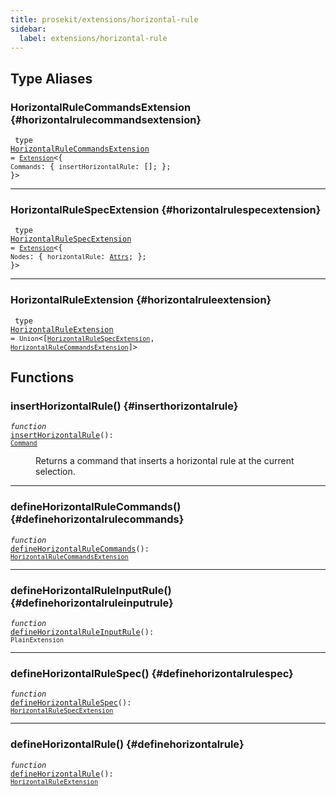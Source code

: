 ```yaml
---
title: prosekit/extensions/horizontal-rule
sidebar:
  label: extensions/horizontal-rule
---
```


## Type Aliases

### HorizontalRuleCommandsExtension {#horizontalrulecommandsextension}

<dl>

<dt>

<code data-typedoc-code><i></i> type <a id="horizontalrulecommandsextension" href="#horizontalrulecommandsextension">HorizontalRuleCommandsExtension</a> = [`Extension`](../core.md#extension-1)\<\{ `Commands`: \{ `insertHorizontalRule`: \[\]; \}; \}\></code>

</dt>

</dl>

***

### HorizontalRuleSpecExtension {#horizontalrulespecextension}

<dl>

<dt>

<code data-typedoc-code><i></i> type <a id="horizontalrulespecextension" href="#horizontalrulespecextension">HorizontalRuleSpecExtension</a> = [`Extension`](../core.md#extension-1)\<\{ `Nodes`: \{ `horizontalRule`: [`Attrs`](../pm/model.md#attrs-4); \}; \}\></code>

</dt>

</dl>

***

### HorizontalRuleExtension {#horizontalruleextension}

<dl>

<dt>

<code data-typedoc-code><i></i> type <a id="horizontalruleextension" href="#horizontalruleextension">HorizontalRuleExtension</a> = `Union`\<\[[`HorizontalRuleSpecExtension`](#horizontalrulespecextension), [`HorizontalRuleCommandsExtension`](#horizontalrulecommandsextension)\]\></code>

</dt>

</dl>

## Functions

### insertHorizontalRule() {#inserthorizontalrule}

<dl>

<dt>

<code data-typedoc-code><i>function</i> <i></i> <a id="inserthorizontalrule" href="#inserthorizontalrule">insertHorizontalRule</a>(): [`Command`](../pm/state.md#command)</code>

</dt>

<dd>

Returns a command that inserts a horizontal rule at the current selection.

</dd>

</dl>

***

### defineHorizontalRuleCommands() {#definehorizontalrulecommands}

<dl>

<dt>

<code data-typedoc-code><i>function</i> <i></i> <a id="definehorizontalrulecommands" href="#definehorizontalrulecommands">defineHorizontalRuleCommands</a>(): [`HorizontalRuleCommandsExtension`](#horizontalrulecommandsextension)</code>

</dt>

</dl>

***

### defineHorizontalRuleInputRule() {#definehorizontalruleinputrule}

<dl>

<dt>

<code data-typedoc-code><i>function</i> <i></i> <a id="definehorizontalruleinputrule" href="#definehorizontalruleinputrule">defineHorizontalRuleInputRule</a>(): `PlainExtension`</code>

</dt>

<dd>

</dd>

</dl>

***

### defineHorizontalRuleSpec() {#definehorizontalrulespec}

<dl>

<dt>

<code data-typedoc-code><i>function</i> <i></i> <a id="definehorizontalrulespec" href="#definehorizontalrulespec">defineHorizontalRuleSpec</a>(): [`HorizontalRuleSpecExtension`](#horizontalrulespecextension)</code>

</dt>

</dl>

***

### defineHorizontalRule() {#definehorizontalrule}

<dl>

<dt>

<code data-typedoc-code><i>function</i> <i></i> <a id="definehorizontalrule" href="#definehorizontalrule">defineHorizontalRule</a>(): [`HorizontalRuleExtension`](#horizontalruleextension)</code>

</dt>

<dd>

</dd>

</dl>

